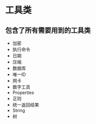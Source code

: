 # 工具类

## 包含了所有需要用到的工具类
* 加密
* 执行命令
* 日期
* 压缩
* 数据库
* 唯一ID
* 网卡
* 数字工具
* Properties
* 正则
* 统一返回结果
* String
* 树
